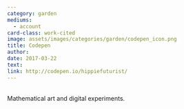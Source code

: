 ```yaml
---
category: garden
mediums:
  - account
card-class: work-cited
image: assets/images/categories/garden/codepen_icon.png
title: Codepen
author:
date: 2017-03-22
text:
link: http://codepen.io/hippiefuturist/
---
```

<br>
Mathematical art and digital experiments.
